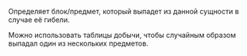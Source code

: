 Определяет блок/предмет, который выпадет из данной сущности в случае её гибели.

Можно использовать таблицы добычи, чтобы случайным образом выпадал один из нескольких предметов.